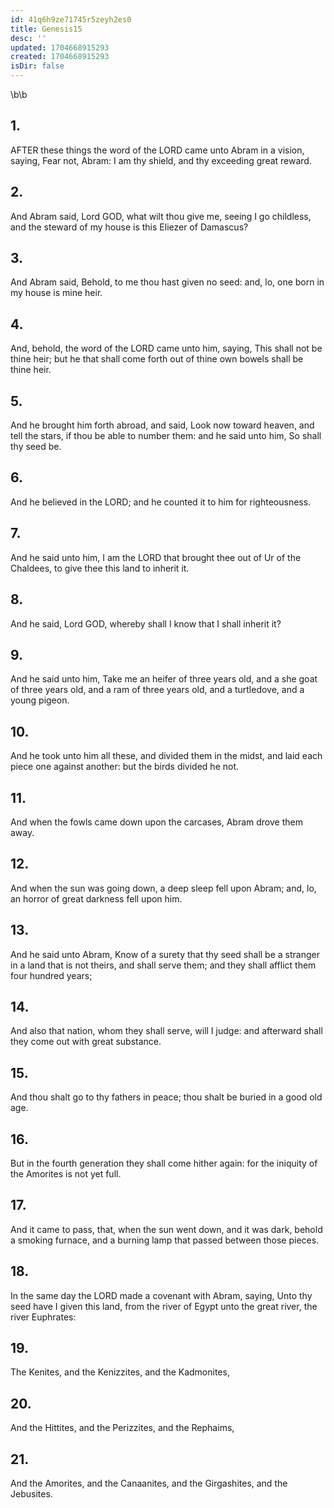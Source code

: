 ```yaml
---
id: 41q6h9ze71745r5zeyh2es0
title: Genesis15
desc: ''
updated: 1704668915293
created: 1704668915293
isDir: false
---
```

\b\b
## 1.
AFTER these things the word of the LORD came unto Abram in a vision, saying, Fear not, Abram: I am thy shield, and thy exceeding great reward.
## 2.
And Abram said, Lord GOD, what wilt thou give me, seeing I go childless, and the steward of my house is this Eliezer of Damascus?
## 3.
And Abram said, Behold, to me thou hast given no seed: and, lo, one born in my house is mine heir.
## 4.
And, behold, the word of the LORD came unto him, saying, This shall not be thine heir; but he that shall come forth out of thine own bowels shall be thine heir.
## 5.
And he brought him forth abroad, and said, Look now toward heaven, and tell the stars, if thou be able to number them: and he said unto him, So shall thy seed be.
## 6.
And he believed in the LORD; and he counted it to him for righteousness.
## 7.
And he said unto him, I am the LORD that brought thee out of Ur of the Chaldees, to give thee this land to inherit it.
## 8.
And he said, Lord GOD, whereby shall I know that I shall inherit it?
## 9.
And he said unto him, Take me an heifer of three years old, and a she goat of three years old, and a ram of three years old, and a turtledove, and a young pigeon.
## 10.
And he took unto him all these, and divided them in the midst, and laid each piece one against another: but the birds divided he not.
## 11.
And when the fowls came down upon the carcases, Abram drove them away.
## 12.
And when the sun was going down, a deep sleep fell upon Abram; and, lo, an horror of great darkness fell upon him.
## 13.
And he said unto Abram, Know of a surety that thy seed shall be a stranger in a land that is not theirs, and shall serve them; and they shall afflict them four hundred years;
## 14.
And also that nation, whom they shall serve, will I judge: and afterward shall they come out with great substance.
## 15.
And thou shalt go to thy fathers in peace; thou shalt be buried in a good old age.
## 16.
But in the fourth generation they shall come hither again: for the iniquity of the Amorites is not yet full.
## 17.
And it came to pass, that, when the sun went down, and it was dark, behold a smoking furnace, and a burning lamp that passed between those pieces.
## 18.
In the same day the LORD made a covenant with Abram, saying, Unto thy seed have I given this land, from the river of Egypt unto the great river, the river Euphrates:
## 19.
The Kenites, and the Kenizzites, and the Kadmonites,
## 20.
And the Hittites, and the Perizzites, and the Rephaims,
## 21.
And the Amorites, and the Canaanites, and the Girgashites, and the Jebusites.

